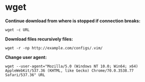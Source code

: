 # wget

**Continue download from where is stopped if connection breaks:**
```
wget -c URL
```

**Download files recursively files:**
```
wget -r -np http://example.com/configs/.vim/
```

**Change user agent:**
```
wget --user-agent="Mozilla/5.0 (Windows NT 10.0; Win64; x64) AppleWebKit/537.36 (KHTML, like Gecko) Chrome/70.0.3538.77 Safari/537.36" URL
```

